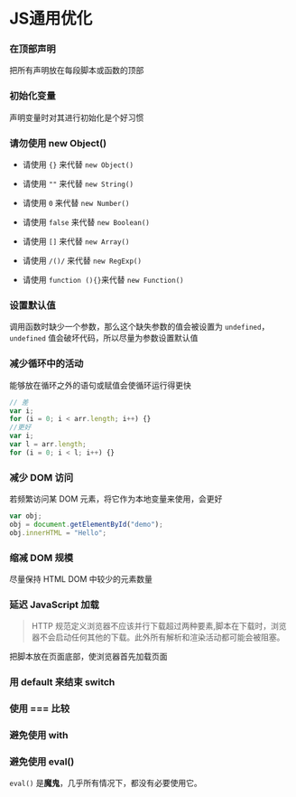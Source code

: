 # JS通用优化

### 在顶部声明

把所有声明放在每段脚本或函数的顶部

### 初始化变量

声明变量时对其进行初始化是个好习惯

### 请勿使用 new Object()

- 请使用 `{}` 来代替 `new Object()`

- 请使用 `""` 来代替 `new String()`

- 请使用 `0` 来代替 `new Number()`

- 请使用 `false` 来代替 `new Boolean()`

- 请使用 `[]` 来代替 `new Array()`

- 请使用 `/()/` 来代替 `new RegExp()`

- 请使用 `function (){}`来代替 `new Function()`

### 设置默认值

调用函数时缺少一个参数，那么这个缺失参数的值会被设置为 `undefined`，`undefined` 值会破坏代码，所以尽量为参数设置默认值

### 减少循环中的活动

能够放在循环之外的语句或赋值会使循环运行得更快

```js
// 差
var i;
for (i = 0; i < arr.length; i++) {}
//更好
var i;
var l = arr.length;
for (i = 0; i < l; i++) {}

```

### 减少 DOM 访问

若频繁访问某 DOM 元素，将它作为本地变量来使用，会更好

```js
var obj;
obj = document.getElementById("demo");
obj.innerHTML = "Hello"; 
```

### 缩减 DOM 规模

尽量保持 HTML DOM 中较少的元素数量

### 延迟 JavaScript 加载

> HTTP 规范定义浏览器不应该并行下载超过两种要素,脚本在下载时，浏览器不会启动任何其他的下载。此外所有解析和渲染活动都可能会被阻塞。

把脚本放在页面底部，使浏览器首先加载页面

### 用 default 来结束 switch

### 使用 === 比较

### 避免使用 with

### 避免使用 eval()

`eval()` 是**魔鬼**，几乎所有情况下，都没有必要使用它。

